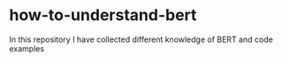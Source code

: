 # how-to-understand-bert
In this repository I have collected different knowledge of BERT and code examples

